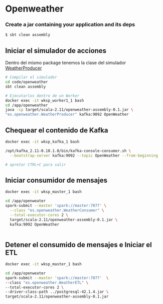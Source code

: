 # Openweather



### Create a jar containing your application and its deps
```bash
$ sbt clean assembly
```
## Iniciar el simulador de acciones
Dentro del mismo package tenemos la clase del simulador [WeatherProducer](./code/openweather/src/main/scala/es/openweather/WeatherProducer.scala)

```bash
# Compilar el simulador
cd code/openweather
sbt clean assembly

# Ejecutarlos dentro de un Worker
docker exec -it wksp_worker1_1 bash
cd /app/openweather
java -cp target/scala-2.11/openweather-assembly-0.1.jar \ 
"es.openweather.WeatherProducer" kafka:9092 OpenWeather
```

## Chequear el contenido de Kafka

```bash
docker exec -it wksp_kafka_1 bash

/opt/kafka_2.11-0.10.1.0/bin/kafka-console-consumer.sh \
  --bootstrap-server kafka:9092 --topic OpenWeather --from-beginning

# apretar CTRL+C para salir
```

## Iniciar consumidor de mensajes

```bash
docker exec -it wksp_master_1 bash

cd /app/openweater
spark-submit --master 'spark://master:7077' \
  --class "es.openweather.WeatherConsumer" \
  --total-executor-cores 2 \
  target/scala-2.11/openweather-assembly-0.1.jar \
  kafka:9092 OpenWeather
  
```

## Detener el consumido de mensajes e Iniciar el ETL
```bash
docker exec -it wksp_master_1 bash

cd /app/openweater
spark-submit --master 'spark://master:7077'  \
--class "es.openweather.WeatherETL" \
--total-executor-cores 2 \
--driver-class-path ../postgresql-42.1.4.jar \ 
target/scala-2.11/openweather-assembly-0.1.jar 
  
```
